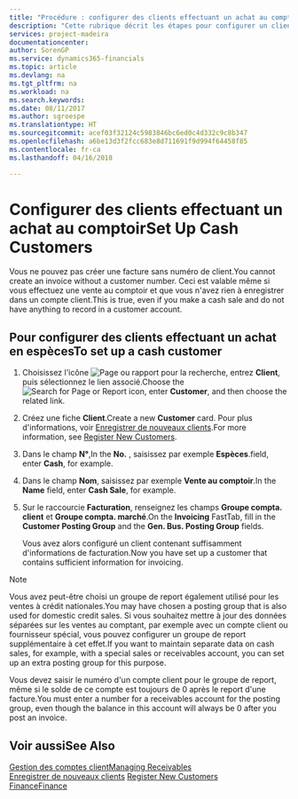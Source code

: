 ```yaml
---
title: "Procédure : configurer des clients effectuant un achat au comptoir | Microsoft Docs"
description: "Cette rubrique décrit les étapes pour configurer un client qui paie en espèces."
services: project-madeira
documentationcenter: 
author: SorenGP
ms.service: dynamics365-financials
ms.topic: article
ms.devlang: na
ms.tgt_pltfrm: na
ms.workload: na
ms.search.keywords: 
ms.date: 08/11/2017
ms.author: sgroespe
ms.translationtype: HT
ms.sourcegitcommit: acef03f32124c5983846bc6ed0c4d332c9c8b347
ms.openlocfilehash: a6be13d3f2fcc683e8d711691f9d994f64458f85
ms.contentlocale: fr-ca
ms.lasthandoff: 04/16/2018

---
```

# <a name="set-up-cash-customers"></a><span data-ttu-id="4f177-103">Configurer des clients effectuant un achat au comptoir</span><span class="sxs-lookup"><span data-stu-id="4f177-103">Set Up Cash Customers</span></span>
<span data-ttu-id="4f177-104">Vous ne pouvez pas créer une facture sans numéro de client.</span><span class="sxs-lookup"><span data-stu-id="4f177-104">You cannot create an invoice without a customer number.</span></span> <span data-ttu-id="4f177-105">Ceci est valable même si vous effectuez une vente au comptoir et que vous n'avez rien à enregistrer dans un compte client.</span><span class="sxs-lookup"><span data-stu-id="4f177-105">This is true, even if you make a cash sale and do not have anything to record in a customer account.</span></span>  

## <a name="to-set-up-a-cash-customer"></a><span data-ttu-id="4f177-106">Pour configurer des clients effectuant un achat en espèces</span><span class="sxs-lookup"><span data-stu-id="4f177-106">To set up a cash customer</span></span>  
1. <span data-ttu-id="4f177-107">Choisissez l'icône ![Page ou rapport pour la recherche](media/ui-search/search_small.png "icône Page ou rapport pour la recherche"), entrez **Client**, puis sélectionnez le lien associé.</span><span class="sxs-lookup"><span data-stu-id="4f177-107">Choose the ![Search for Page or Report](media/ui-search/search_small.png "Search for Page or Report icon") icon, enter **Customer**, and then choose the related link.</span></span>  
2. <span data-ttu-id="4f177-108">Créez une fiche **Client**.</span><span class="sxs-lookup"><span data-stu-id="4f177-108">Create a new **Customer** card.</span></span> <span data-ttu-id="4f177-109">Pour plus d'informations, voir [Enregistrer de nouveaux clients](sales-how-register-new-customers.md).</span><span class="sxs-lookup"><span data-stu-id="4f177-109">For more information, see [Register New Customers](sales-how-register-new-customers.md).</span></span>
3. <span data-ttu-id="4f177-110">Dans le champ **N°**,</span><span class="sxs-lookup"><span data-stu-id="4f177-110">In the **No.**</span></span> <span data-ttu-id="4f177-111">, saisissez par exemple **Espèces**.</span><span class="sxs-lookup"><span data-stu-id="4f177-111">field, enter **Cash**, for example.</span></span>  
4. <span data-ttu-id="4f177-112">Dans le champ **Nom**, saisissez par exemple **Vente au comptoir**.</span><span class="sxs-lookup"><span data-stu-id="4f177-112">In the **Name** field, enter **Cash Sale**, for example.</span></span>  
5. <span data-ttu-id="4f177-113">Sur le raccourcie **Facturation**, renseignez les champs **Groupe compta. client** et **Groupe compta. marché**.</span><span class="sxs-lookup"><span data-stu-id="4f177-113">On the **Invoicing** FastTab, fill in the **Customer Posting Group** and the **Gen. Bus. Posting Group** fields.</span></span>  

   <span data-ttu-id="4f177-114">Vous avez alors configuré un client contenant suffisamment d'informations de facturation.</span><span class="sxs-lookup"><span data-stu-id="4f177-114">Now you have set up a customer that contains sufficient information for invoicing.</span></span>  

> [!NOTE]  
>  <span data-ttu-id="4f177-115">Vous avez peut-être choisi un groupe de report également utilisé pour les ventes à crédit nationales.</span><span class="sxs-lookup"><span data-stu-id="4f177-115">You may have chosen a posting group that is also used for domestic credit sales.</span></span> <span data-ttu-id="4f177-116">Si vous souhaitez mettre à jour des données séparées sur les ventes au comptant, par exemple avec un compte client ou fournisseur spécial, vous pouvez configurer un groupe de report supplémentaire à cet effet.</span><span class="sxs-lookup"><span data-stu-id="4f177-116">If you want to maintain separate data on cash sales, for example, with a special sales or receivables account, you can set up an extra posting group for this purpose.</span></span>  
>   
>  <span data-ttu-id="4f177-117">Vous devez saisir le numéro d'un compte client pour le groupe de report, même si le solde de ce compte est toujours de 0 après le report d'une facture.</span><span class="sxs-lookup"><span data-stu-id="4f177-117">You must enter a number for a receivables account for the posting group, even though the balance in this account will always be 0 after you post an invoice.</span></span>  

## <a name="see-also"></a><span data-ttu-id="4f177-118">Voir aussi</span><span class="sxs-lookup"><span data-stu-id="4f177-118">See Also</span></span>
[<span data-ttu-id="4f177-119">Gestion des comptes client</span><span class="sxs-lookup"><span data-stu-id="4f177-119">Managing Receivables</span></span>](receivables-manage-receivables.md)  
<span data-ttu-id="4f177-120">[Enregistrer de nouveaux clients](sales-how-register-new-customers.md)  </span><span class="sxs-lookup"><span data-stu-id="4f177-120">[Register New Customers](sales-how-register-new-customers.md)  </span></span>  
[<span data-ttu-id="4f177-121">Finance</span><span class="sxs-lookup"><span data-stu-id="4f177-121">Finance</span></span>](finance.md)  


